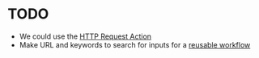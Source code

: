 # TODO

- We could use the [HTTP Request Action](https://github.com/marketplace/actions/http-request-action)
- Make URL and keywords to search for inputs for a [reusable workflow](https://docs.github.com/en/actions/sharing-automations/reusing-workflows)
